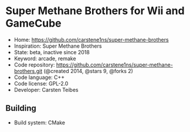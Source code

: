 # Super Methane Brothers for Wii and GameCube

- Home: https://github.com/carstene1ns/super-methane-brothers
- Inspiration: Super Methane Brothers
- State: beta, inactive since 2018
- Keyword: arcade, remake
- Code repository: https://github.com/carstene1ns/super-methane-brothers.git (@created 2014, @stars 9, @forks 2)
- Code language: C++
- Code license: GPL-2.0
- Developer: Carsten Teibes

## Building

- Build system: CMake
